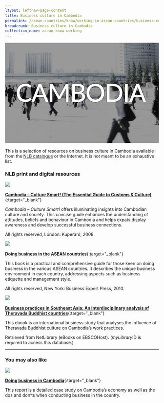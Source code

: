 ```yaml
---
layout: leftnav-page-content
title: Business culture in Cambodia
permalink: /asean-countries/know/working-in-asean-countries/business-culture-in-cambodia/
breadcrumb: Business culture in Cambodia
collection_name: asean-know-working
---
```


<img src="/images/asean-working/ASEAN-Cambodia-Business-Culture.jpg" alt="Business culture Cambodia banner" style="width:800px;" />

This is a selection of resources on business culture in Cambodia available from the [NLB catalogue](http://catalogue.nlb.gov.sg/) or the Internet.  It is not meant to be an exhaustive list.

### **NLB print and digital resources**

<img src="/images/book-covers/Cambodia-Culture-Smart.jpg" style="width:150px;" />

[**Cambodia – Culture Smart! (The Essential Guide to Customs & Culture)**](http://eservice.nlb.gov.sg/item_holding.aspx?bid=13110838){:target="_blank"}

*Cambodia – Culture Smart!* offers illuminating insights into Cambodian culture and society. This concise guide enhances the understanding of attitudes, beliefs and behaviour in Cambodia and helps expats display awareness and develop successful business connections.

All rights reserved, London: Kuperard, 2008.

<img src="/images/book-covers/Doing-business-in-the-ASEAN-countries.jpg" style="width:150px;" />

[**Doing business in the ASEAN countries**](http://eservice.nlb.gov.sg/item_holding.aspx?bid=14192497){:target="_blank"}

This book is a practical and comprehensive guide for those keen on doing business in the various ASEAN countries. It describes the unique business environment in each country, addressing aspects such as business etiquette and management style.

All rights reserved, New York: Business Expert Press, 2010.

<img src="/images/resources/Database 3.jpg" style="width:180px;" />

[**Business practices in Southeast Asia: An interdisciplinary analysis of Theravada Buddhist countries**](http://eresources.nlb.gov.sg/Main/Browse?startsWith=N){:target="_blank"}

This ebook is an international business study that analyses the influence of Theravada Buddhist culture on Cambodia’s work practices.

Retrieved from NetLibrary (eBooks on EBSCOHost). (*myLibrary*ID is required to access this database.)

---

### **You may also like**

<img src="/images/resources/Article 2.jpg" style="width:180px;" />

[**Doing business in Cambodia**](https://www.rvo.nl/sites/default/files/2016/05/factsheet-doing-business-in-cambodia.pdf){:target="_blank"}

This report is a detailed case study on Cambodia’s economy as well as the dos and don’ts when conducting business in the country.